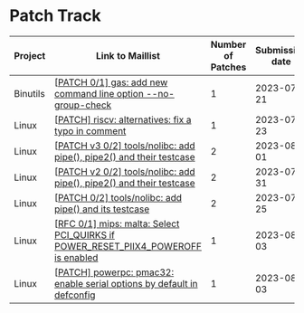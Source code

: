 # Patch Track

| Project  | Link to Maillist                                             | Number of Patches | Submission date | Status       |
| -------- | ------------------------------------------------------------ | ----------------- | --------------- | ------------ |
| Binutils | [[PATCH 0/1\] gas: add new command line option --no-group-check ](https://sourceware.org/pipermail/binutils/2023-July/128506.html) | 1                 | 2023-07-21      | Rejected     |
| Linux    | [[PATCH\] riscv: alternatives: fix a typo in comment](https://lore.kernel.org/all/20230723165155.4896-1-tanyuan@tinylab.org/) | 1                 | 2023-07-23      | Merged       |
| Linux    | [[PATCH v3 0/2\] tools/nolibc: add pipe(), pipe2() and their testcase](https://lore.kernel.org/all/cover.1690903601.git.tanyuan@tinylab.org) | 2                 | 2023-08-01      | Merged       |
| Linux    | [[PATCH v2 0/2\] tools/nolibc: add pipe(), pipe2() and their testcase](https://lore.kernel.org/all/cover.1690733545.git.tanyuan@tinylab.org/) | 2                 | 2023-07-31      | v3 sent      |
| Linux    | [[PATCH 0/2\] tools/nolibc: add pipe() and its testcase](https://lore.kernel.org/all/cover.1690307717.git.tanyuan@tinylab.org/) | 2                 | 2023-07-25      | v2 Sent      |
| Linux    | [[RFC 0/1\] mips: malta: Select PCI_QUIRKS if POWER_RESET_PIIX4_POWEROFF is enabled](https://lore.kernel.org/lkml/cover.1690968173.git.tanyuan@tinylab.org/) | 1                 | 2023-08-03      | Under Review |
| Linux    | [[PATCH\] powerpc: pmac32: enable serial options by default in defconfig](https://lore.kernel.org/lkml/bb7b5f9958b3e3a20f6573ff7ce7c5dc566e7e32.1690982937.git.tanyuan@tinylab.org/) | 1                 | 2023-08-03      | Under Review |
